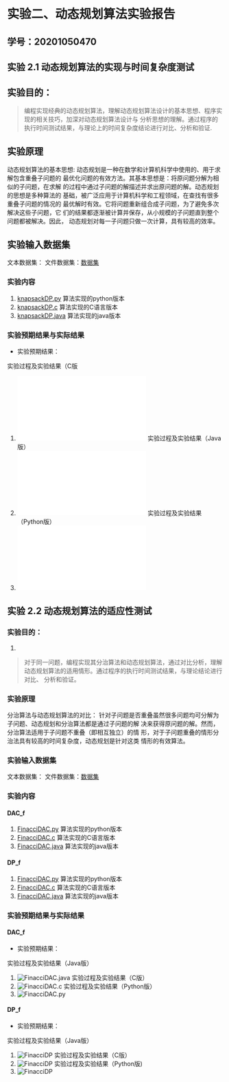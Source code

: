 # 实验二、动态规划算法实验报告

## 学号：20201050470

## 实验 2.1 动态规划算法的实现与时间复杂度测试

## 实验目的：

>编程实现经典的动态规划算法，理解动态规划算法设计的基本思想、程序实现的相关技巧，加深对动态规划算法设计与
>分析思想的理解。通过程序的执行时间测试结果，与理论上的时间复杂度结论进行对比、分析和验证.

## 实验原理

动态规划算法的基本思想:
   动态规划是一种在数学和计算机科学中使用的、用于求解包含重叠子问题的
最优化问题的有效方法。其基本思想是：将原问题分解为相似的子问题，在求解
的过程中通过子问题的解描述并求出原问题的解。动态规划的思想是多种算法的
基础，被广泛应用于计算机科学和工程领域，在查找有很多重叠子问题的情况的
最优解时有效。它将问题重新组合成子问题，为了避免多次解决这些子问题，它
们的结果都逐渐被计算并保存，从小规模的子问题直到整个问题都被解决。因此，
动态规划对每一子问题只做一次计算，具有较高的效率。

## 实验输入数据集

文本数据集：
文件数据集：[数据集](./data_2/list.txt)

### 实验内容

1. [knapsackDP.py](./KnapsackDP/KnapsackDP.py) 算法实现的python版本
1. [knapsackDP.c](./KnapsackDP/KnapsackDP.c) 算法实现的C语言版本
1. [knapsackDP.java](./KnapsackDP/KnapsackDP.java) 算法实现的java版本

### 实验预期结果与实际结果
+ 实验预期结果：

实验过程及实验结果（C版
1. ![knapsackDP.c](./KnapsackDP/KnapsackDP.c)
实验过程及实验结果（Java版）
2. ![knapsackDP.java](./KnapsackDP/KnapsackDP.java)
实验过程及实验结果（Python版）
3. ![knapsackDP.py](./KnapsackDP/KnapsackDP.py)

## 实验 2.2 动态规划算法的适应性测试

### 实验目的：

1. 
>对于同一问题，编程实现其分治算法和动态规划算法，通过对比分析，理解
>动态规划算法的适用情形。通过程序的执行时间测试结果，与理论结论进行对比、
>分析和验证。

### 实验原理
分治算法与动态规划算法的对比：
   针对子问题是否重叠虽然很多问题均可分解为子问题、动态规划和分治算法都是通过子问题的解
决来获得原问题的解。然而，分治算法适用于子问题不重叠（即相互独立）的情
形，对于子问题重叠的情形分治法具有较高的时间复杂度，动态规划是针对这类
情形的有效算法。

### 实验输入数据集

文本数据集：
文件数据集：[数据集](./data_2/list.txt)

### 实验内容

#### DAC_f
1. [FinacciDAC.py](./Fibonacci/Divide/FibnacciDAC.py) 算法实现的python版本
2. [FinacciDAC.c](./Fibonacci/Divide/FibnacciDAC.c) 算法实现的C语言版本
3. [FinacciDAC.java](./Fibonacci/Divide/FibnacciDAC.java) 算法实现的java版本

#### DP_f
1. [FinacciDAC.py](./Fibonacci/Dynamic/FibonacciDP.py) 算法实现的python版本
2. [FinacciDAC.c](./Fibonacci/Dynamic/FibonacciDP.c) 算法实现的C语言版本
3. [FinacciDAC.java](./Fibonacci/Dynamic/FibonacciDP.java) 算法实现的java版本

### 实验预期结果与实际结果

#### DAC_f
+ 实验预期结果：

实验过程及实验结果（Java版）
1. ![FinacciDAC.java](./data_2/images_2/DivideI/dfj.png)
实验过程及实验结果（C版）
2. ![FinacciDAC.c](./data_2/images_2/DivideI/dfc.png)
实验过程及实验结果（Python版）
3. ![FinacciDAC.py](./data_2/images_2/DivideI/dfp.png)
#### DP_f
+  实验预期结果：

实验过程及实验结果（Java版）
1. ![FinacciDP](./data_2/images_2/DynamicI/dpj.png)
实验过程及实验结果（C版）
2. ![FinacciDP](./data_2/images_2/DynamicI/dpc.png)
实验过程及实验结果（Python版)
3. ![FinacciDP](./data_2/images_2/DynamicI/dpp.png)